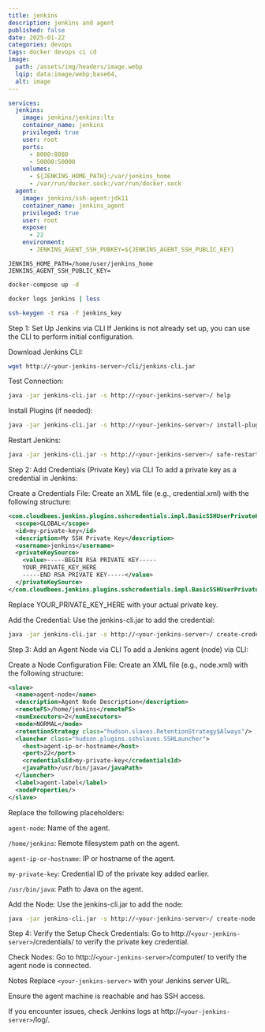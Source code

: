 ```yaml
---
title: jenkins
description: jenkins and agent
published: false
date: 2025-01-22
categories: devops
tags: docker devops ci cd
image:
  path: /assets/img/headers/image.webp
  lqip: data:image/webp;base64,
  alt: image
---
```




```yaml
services:
  jenkins:
    image: jenkins/jenkins:lts
    container_name: jenkins
    privileged: true
    user: root
    ports:
      - 8080:8080
      - 50000:50000
    volumes:
      - ${JENKINS_HOME_PATH}:/var/jenkins_home
      - /var/run/docker.sock:/var/run/docker.sock
  agent:
    image: jenkins/ssh-agent:jdk11
    container_name: jenkins_agent
    privileged: true
    user: root
    expose:
      - 22
    environment:
      - JENKINS_AGENT_SSH_PUBKEY=${JENKINS_AGENT_SSH_PUBLIC_KEY}
```


```text
JENKINS_HOME_PATH=/home/user/jenkins_home
JENKINS_AGENT_SSH_PUBLIC_KEY=
```


```bash
docker-compose up -d
```

```bash
docker logs jenkins | less
```

```bash
ssh-keygen -t rsa -f jenkins_key
```


Step 1: Set Up Jenkins via CLI
If Jenkins is not already set up, you can use the CLI to perform initial configuration.

Download Jenkins CLI:

```bash
wget http://<your-jenkins-server>/cli/jenkins-cli.jar
```

Test Connection:

```bash
java -jar jenkins-cli.jar -s http://<your-jenkins-server>/ help
```

Install Plugins (if needed):

```bash
java -jar jenkins-cli.jar -s http://<your-jenkins-server>/ install-plugin <plugin-name>
```
Restart Jenkins:

```bash
java -jar jenkins-cli.jar -s http://<your-jenkins-server>/ safe-restart
```
Step 2: Add Credentials (Private Key) via CLI
To add a private key as a credential in Jenkins:

Create a Credentials File:
Create an XML file (e.g., credential.xml) with the following structure:

```xml
<com.cloudbees.jenkins.plugins.sshcredentials.impl.BasicSSHUserPrivateKey>
  <scope>GLOBAL</scope>
  <id>my-private-key</id>
  <description>My SSH Private Key</description>
  <username>jenkins</username>
  <privateKeySource>
    <value>-----BEGIN RSA PRIVATE KEY-----
    YOUR_PRIVATE_KEY_HERE
    -----END RSA PRIVATE KEY-----</value>
  </privateKeySource>
</com.cloudbees.jenkins.plugins.sshcredentials.impl.BasicSSHUserPrivateKey>
```
Replace YOUR_PRIVATE_KEY_HERE with your actual private key.

Add the Credential:
Use the jenkins-cli.jar to add the credential:

```bash
java -jar jenkins-cli.jar -s http://<your-jenkins-server>/ create-credentials-by-xml system::system::jenkins _ < credential.xml
```
Step 3: Add an Agent Node via CLI
To add a Jenkins agent (node) via CLI:

Create a Node Configuration File:
Create an XML file (e.g., node.xml) with the following structure:

```xml
<slave>
  <name>agent-node</name>
  <description>Agent Node Description</description>
  <remoteFS>/home/jenkins</remoteFS>
  <numExecutors>2</numExecutors>
  <mode>NORMAL</mode>
  <retentionStrategy class="hudson.slaves.RetentionStrategy$Always"/>
  <launcher class="hudson.plugins.sshslaves.SSHLauncher">
    <host>agent-ip-or-hostname</host>
    <port>22</port>
    <credentialsId>my-private-key</credentialsId>
    <javaPath>/usr/bin/java</javaPath>
  </launcher>
  <label>agent-label</label>
  <nodeProperties/>
</slave>
```
Replace the following placeholders:

`agent-node`: Name of the agent.

`/home/jenkins`: Remote filesystem path on the agent.

`agent-ip-or-hostname`: IP or hostname of the agent.

`my-private-key`: Credential ID of the private key added earlier.

`/usr/bin/java`: Path to Java on the agent.

Add the Node:
Use the jenkins-cli.jar to add the node:

```bash
java -jar jenkins-cli.jar -s http://<your-jenkins-server>/ create-node < agent.xml
```
Step 4: Verify the Setup
Check Credentials:
Go to http://`<your-jenkins-server>`/credentials/ to verify the private key credential.

Check Nodes:
Go to http://`<your-jenkins-server>`/computer/ to verify the agent node is connected.

Notes
Replace `<your-jenkins-server>` with your Jenkins server URL.

Ensure the agent machine is reachable and has SSH access.

If you encounter issues, check Jenkins logs at http://`<your-jenkins-server>`/log/.